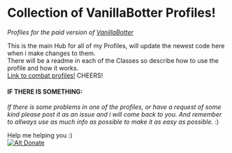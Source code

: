 # Collection of VanillaBotter Profiles!
_Profiles for the paid version of [VanillaBotter](http://vanillabotter.com/)_

This is the main Hub for all of my Profiles, will update the newest code here when i make changes to them.  
There will be a readme in each of the Classes so describe how to use the profile and how it works.  
[Link to combat profiles!](Combat-Profiles) CHEERS!

#### IF THERE IS SOMETHING:  
_If there is some problems in one of the profiles, or have a request of some kind please post it as an issue and i will come back to you. And remember to allways use as much info as possible to make it as easy as possible._ :)  


Help me helping you :)  
[![Alt Donate](https://www.paypalobjects.com/en_US/NO/i/btn/btn_donateCC_LG.gif)](https://www.paypal.com/cgi-bin/webscr?cmd=_s-xclick&hosted_button_id=C45BTNE276SME)

